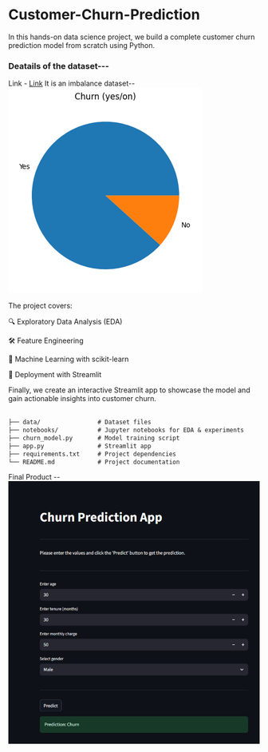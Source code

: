 # Customer-Churn-Prediction

In this hands-on data science project, we build a complete customer churn prediction model from scratch using Python.

### Deatails of the dataset---
 Link - [Link](https://www.kaggle.com/datasets/abdullah0a/telecom-customer-churn-insights-for-analysis?resource=download)
 It is an imbalance dataset--
    ![different classes](./images/dataset.png)

The project covers:

🔍 Exploratory Data Analysis (EDA)

🛠 Feature Engineering

🤖 Machine Learning with scikit-learn

🚀 Deployment with Streamlit

Finally, we create an interactive Streamlit app to showcase the model and gain actionable insights into customer churn.

```

├── data/                # Dataset files
├── notebooks/           # Jupyter notebooks for EDA & experiments
├── churn_model.py       # Model training script
├── app.py               # Streamlit app
├── requirements.txt     # Project dependencies
└── README.md            # Project documentation
```


Final Product --
 ![Final App](./images/app_sc.png)